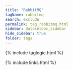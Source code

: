 ```yaml
---
title: "RabbitMQ"
tagName: rabbitmq
search: exclude
permalink: tag_rabbitmq.html
sidebar: datasetdoc_sidebar
hide_sidebar: true
folder: tags
---
```

{% include taglogic.html %}

{% include links.html %}
